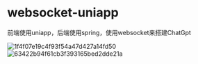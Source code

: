 # websocket-uniapp
前端使用uniapp，后端使用spring，使用websocket来搭建ChatGpt


![1f4f07e19c4f93f54a47d427a14fd50](https://github.com/HibikiStick/websocket-uniapp/assets/107087153/29c3e4bd-a88c-4704-a72d-bdcc2d1e67d7) ![63422b94f61cb3f393165bed2dde21a](https://github.com/HibikiStick/websocket-uniapp/assets/107087153/da553e74-2d7e-4c0a-b444-ffe09094920a)


